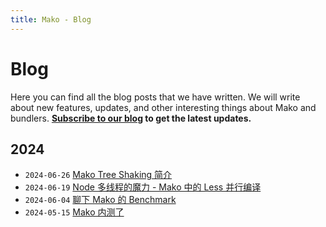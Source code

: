 ```yaml
---
title: Mako - Blog
---
```

# Blog

Here you can find all the blog posts that we have written. We will write about new features, updates, and other interesting things about Mako and bundlers. **[Subscribe to our blog](/rss.xml) to get the latest updates.**

## 2024

- `2024-06-26` [Mako Tree Shaking 简介](/blog/mako-tree-shaking)
- `2024-06-19` [Node 多线程的魔力 - Mako 中的 Less 并行编译](/blog/parallel-less-loader)
- `2024-06-04` [聊下 Mako 的 Benchmark](/blog/benchmark)
- `2024-05-15` [Mako 内测了](/blog/mako-internal-test)
